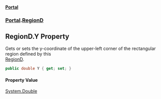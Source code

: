 #### [Portal](index.md 'index')
### [Portal](Portal.md 'Portal').[RegionD](RegionD.md 'Portal.RegionD')

## RegionD.Y Property

Gets or sets the y-coordinate of the upper-left corner of the rectangular region defined by this  
[RegionD](RegionD.md 'Portal.RegionD').

```csharp
public double Y { get; set; }
```

#### Property Value
[System.Double](https://docs.microsoft.com/en-us/dotnet/api/System.Double 'System.Double')